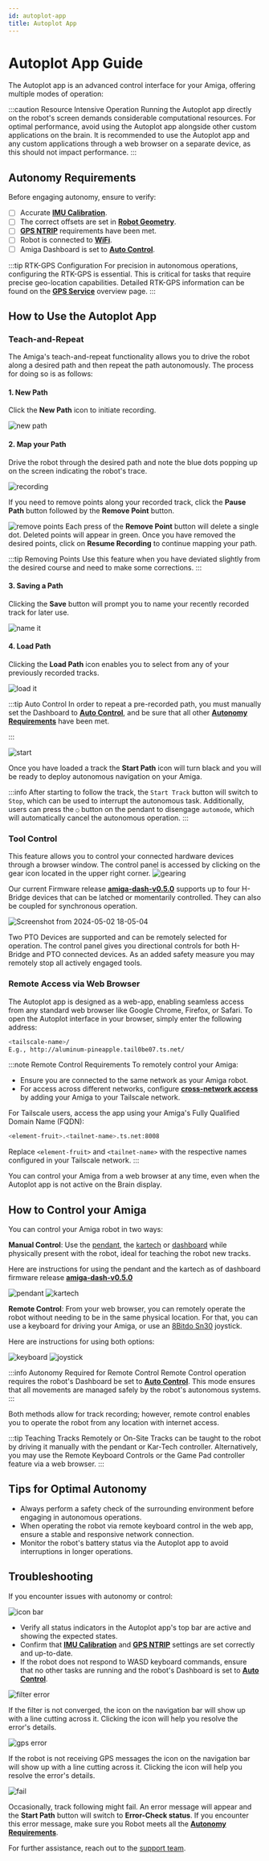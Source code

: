 ```yaml
---
id: autoplot-app
title: Autoplot App
---
```


# Autoplot App Guide

The Autoplot app is an advanced control interface for your Amiga,
offering multiple modes of
operation:

:::caution Resource Intensive Operation
Running the Autoplot app directly on the robot's
 screen demands considerable computational resources.
  For optimal performance, avoid using the Autoplot app
   alongside other custom applications on the brain.
It is recommended to use the Autoplot app and
any custom applications through a web browser
 on a separate device, as this should not impact performance.
:::

## Autonomy Requirements

Before engaging autonomy, ensure to verify:

- [ ] Accurate [**IMU Calibration**](/docs/apps/launcher/#imu-calibration).
- [ ] The correct offsets are set in [**Robot Geometry**](/docs/apps/launcher/#robot-geometry).
- [ ] [**GPS NTRIP**](/docs/apps/launcher/#gps-ntrip) requirements have been met.
- [ ] Robot is connected to [**WiFi**](/docs/apps/launcher/#wifi).
- [ ] Amiga Dashboard is set to [**Auto Control**](/docs/dashboard/dashboard-user-guide#auto-control).

:::tip RTK-GPS Configuration
For precision in autonomous operations,
configuring the RTK-GPS is essential.
This is critical for tasks that require
 precise geo-location capabilities.
Detailed RTK-GPS information can be found on the
 [**GPS Service**](/docs/concepts/gps_service/) overview page.
:::

## How to Use the Autoplot App

### Teach-and-Repeat

The Amiga's teach-and-repeat functionality allows you to
 drive the robot along a desired path
and then repeat the path autonomously.
 The process for doing so is as follows:

#### 1. New Path

Click the **New Path** icon to initiate recording.

![new path](https://github.com/farm-ng/amiga-dev-kit/assets/133177230/4e338205-6f07-42a7-8131-5ee6522d597b)

#### 2. Map your Path

Drive the robot through the desired path and note
 the blue dots popping up on the screen indicating
  the robot's trace.

![recording](https://github.com/farm-ng/amiga-dev-kit/assets/133177230/65c208c2-0685-48b6-ba51-8124747c5e85)

If you need to remove points along your recorded track,
 click the **Pause Path** button followed by
  the **Remove Point** button.

![remove points](https://github.com/farm-ng/amiga-dev-kit/assets/133177230/22cb8ddf-87c7-4d13-b9d6-6d976b1d120f)
Each press of the **Remove Point** button will delete a single dot. Deleted points will appear in green.
  Once you have removed the desired points, click on **Resume Recording**
    to continue mapping your path.

:::tip Removing Points
Use this feature when you have deviated
 slightly from the desired course and
 need to make some corrections.
:::

#### 3. Saving a Path

Clicking the **Save** button will prompt you to name
 your recently recorded track for later use.

![name it](https://github.com/farm-ng/amiga-dev-kit/assets/133177230/e31b3e77-4b94-4119-a0cc-2efd260c0fff)

#### 4. Load Path

Clicking the **Load Path** icon enables you to
 select from any of your previously recorded tracks.

![load it](https://github.com/farm-ng/amiga-dev-kit/assets/133177230/deb2daaf-37bf-4a51-9537-1ffcda67464c)

:::tip Auto Control
In order to repeat a pre-recorded path, you must manually
set the Dashboard to [**Auto Control**](/docs/dashboard/dashboard-user-guide#auto-control),
 and be sure that all
other [**Autonomy Requirements**](/docs/apps/autoplot_app/#autonomy-requirements) have been met.

:::

![start](https://github.com/farm-ng/amiga-dev-kit/assets/133177230/621eb211-1e2d-4553-a202-fb9e8eac962d)

Once you have loaded a track the **Start Path** icon will
 turn black and you will be ready to deploy
  autonomous navigation on your Amiga.

:::info
After starting to follow the track, the `Start Track` button will switch to `Stop`,
which can be used to interrupt the autonomous task.
Additionally, users can press the `○` button on the pendant to disengage `automode`,
which will automatically cancel the autonomous operation.
:::

### Tool Control

This feature allows you to control your
 connected hardware devices through
  a browser window. The control panel is accessed by
   clicking on the gear icon located in the upper
    right corner.
![gearing](https://github.com/farm-ng/amiga-dev-kit/assets/133177230/f09d117f-1026-4036-b2f0-20a557f83c9a)

Our current Firmware release
 [**amiga-dash-v0.5.0**](https://github.com/farm-ng/amiga-dev-kit/releases/tag/amiga-dash-v0.5.0) supports
 up to four H-Bridge devices that can
  be latched or momentarily controlled.
  They can also be coupled for synchronous operation.

![Screenshot from 2024-05-02 18-05-04](https://github.com/farm-ng/amiga-dev-kit/assets/133177230/ffb45918-ed86-497d-a72b-5892d75053ab)

Two PTO Devices are supported and can be
 remotely selected for operation. The control
  panel gives you directional controls for both
   H-Bridge and PTO connected devices.
As an added safety measure you may remotely
 stop all actively engaged tools.

### Remote Access via Web Browser

The Autoplot app is designed as a web-app,
enabling seamless access from any standard web browser
like Google Chrome, Firefox, or Safari.
To open the Autoplot interface in your browser,
simply enter the following address:

```bash
<tailscale-name>/
E.g., http://aluminum-pineapple.tail0be07.ts.net/
```

:::note Remote Control Requirements
To remotely control your Amiga:

- Ensure you are connected to the same network as your Amiga robot.
- For access across different networks,
  configure [**cross-network access**](/docs/ssh#recommended-configure-cross-network-access)
by adding your Amiga to your Tailscale network.

For Tailscale users, access the app using your Amiga's
Fully Qualified Domain Name (FQDN):

```bash
<element-fruit>.<tailnet-name>.ts.net:8008
```

Replace `<element-fruit>` and `<tailnet-name>`
with the respective names configured in your
Tailscale network.
:::

You can control your Amiga from a web browser at any time,
even when the Autoplot app is not active
on the Brain display.

## How to Control your Amiga

You can control your Amiga robot in two ways:

**Manual Control**: Use the [pendant](/docs/pendant),
the [kartech](https://kar-tech.com/single-axis-joystick-universal-mega-system.html)
or [dashboard](/docs/dashboard/dashboard-user-guide)
while physically present with the robot,
ideal for teaching the robot new tracks.

Here are instructions for using the pendant
and the kartech as of dashboard firmware
release [**amiga-dash-v0.5.0**](https://github.com/farm-ng/amiga-dev-kit/releases/tag/amiga-dash-v0.5.0)

![pendant](https://github.com/farm-ng/amiga-dev-kit/assets/39603677/4a8fbe60-7780-4f32-b92f-6ce895a706e0)
![kartech](https://github.com/farm-ng/amiga-dev-kit/assets/39603677/99aee18e-e7d2-41c5-888b-6d38365c699e)

**Remote Control**: From your web browser,
you can remotely operate the robot without needing
to be in the same physical location.
For that, you can use a keyboard for
driving your Amiga, or use an
[8Bitdo Sn30](https://shop.8bitdo.com/products/8bitdo-sn30-pro-bluetooth-gamepad) joystick.

Here are instructions for using both options:

![keyboard](https://github.com/farm-ng/amiga-dev-kit/assets/39603677/6d81ee6c-6f9b-4395-ab4b-aaaa01b17565)
![joystick](https://github.com/farm-ng/amiga-dev-kit/assets/39603677/6bf57701-f241-4855-a675-d174084637b4)

:::info Autonomy Required for Remote Control
Remote Control operation requires the robot's
Dashboard be set to [**Auto Control**](/docs/dashboard/dashboard-user-guide#auto-control).
This mode ensures that all movements
are managed safely by the robot's autonomous systems.
:::

Both methods allow for track recording;
however, remote control enables you to operate the
robot from any location with internet access.

:::tip Teaching Tracks Remotely or On-Site
Tracks can be taught to the robot
by driving it manually with the pendant or Kar-Tech controller.
Alternatively, you may use the Remote Keyboard
Controls or the Game Pad controller feature via a web browser.
:::

## Tips for Optimal Autonomy

- Always perform a safety check of the surrounding environment
   before engaging in autonomous operations.
- When operating the robot via remote keyboard control
in the web app, ensure a stable and
responsive network connection.
- Monitor the robot's battery status via the Autoplot app
to avoid interruptions in longer operations.

## Troubleshooting

If you encounter issues with autonomy or control:

![icon bar](https://github.com/farm-ng/amiga-dev-kit/assets/133177230/d69c2611-a3ad-4bb5-9db2-23a77c6a73ec)

- Verify all status indicators in the Autoplot app's
top bar are active and showing the expected states.
- Confirm that [**IMU Calibration**](/docs/apps/launcher/#imu-calibration)
   and [**GPS NTRIP**](/docs/apps/launcher/#gps-ntrip) settings
   are set correctly and up-to-date.
- If the robot does not respond to WASD keyboard commands,
ensure that no other tasks are running and
the robot's Dashboard is set to [**Auto Control**](/docs/dashboard/dashboard-user-guide#auto-control).

![filter error](https://github.com/farm-ng/amiga-dev-kit/assets/133177230/9e6ab78d-dd52-4d86-9688-53b7ee9bff66)

If the filter is not converged, the icon on the
 navigation bar will show up with a line cutting across it.
  Clicking the icon will help you resolve the error's details.

![gps error](https://github.com/farm-ng/amiga-dev-kit/assets/133177230/c026d6fb-c86e-43d9-b8ca-928bd2ed5515)

If the robot is not receiving GPS messages the icon
 on the navigation bar will show up with a line cutting across it.
   Clicking the icon will help you resolve the error's details.

![fail](https://github.com/farm-ng/amiga-dev-kit/assets/133177230/9bd8b212-3286-4bac-9e40-2ec86b9ff11d)

Occasionally, track following might fail. An error
 message will appear and the **Start Path** button
  will switch to **Error-Check status**. If you encounter
this error message, make sure you Robot meets all the [**Autonomy Requirements**](/docs/apps/autoplot_app/#autonomy-requirements).

For further assistance, reach out to the [support team](mailto:support@farm-ng.com).
